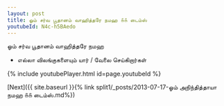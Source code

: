 ```yaml
---
layout: post
title: ஓம் சர்வ பூதானம் வாஹித்தரே நமஹ ௧௧ டைம்ஸ்
youtubeId: N4c-h5BAedo
---
```

 
 
 ஓம் சர்வ பூதானம் வாஹித்தரே நமஹ  
 
 -  எல்லா விலங்குகளையும் யார் / வேலை செய்கிறார்கள் 
 
  
 
  
 
 
 
 
 
 


{% include youtubePlayer.html id=page.youtubeId %}
 
[Next]({{ site.baseurl }}{% link  split1/_posts/2013-07-17-ஓம் அநிந்தித்தாயா நமஹ ௧௧ டைம்ஸ்.md%})
 
